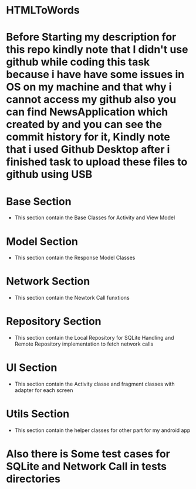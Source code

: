 # HTMLToWords
 
# Before Starting my description for this repo kindly note that I didn't use github while coding this task because i have  have some issues in OS on my machine and that why i cannot access my github also you can find NewsApplication which created by and you can see the commit history for it, Kindly note that i used Github Desktop after i finished task to upload these files to github using USB 


# Base Section
- This section contain the Base Classes for Activity and View Model


# Model Section
- This section contain the Response Model Classes


# Network Section
- This section contain the Newtork Call funxtions


# Repository Section
- This section contain the Local Repository for SQLite Handling and Remote Repository implementation to fetch network calls


# UI Section
- This section contain the Activity classe and fragment classes with adapter for each screen


# Utils Section
- This section contain the helper classes for other part for my android app


# Also there is Some test cases for SQLite and Network Call in tests directories
